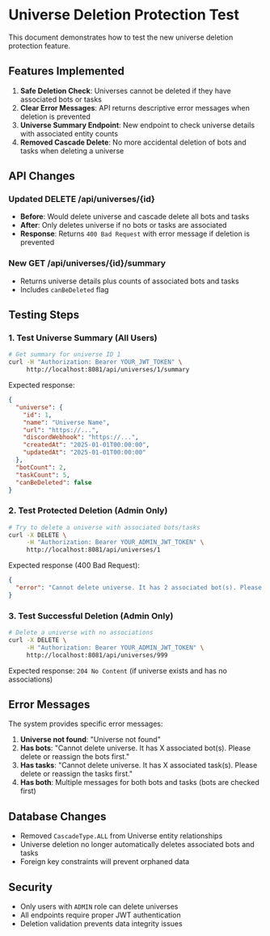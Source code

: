 # Universe Deletion Protection Test

This document demonstrates how to test the new universe deletion protection feature.

## Features Implemented

1. **Safe Deletion Check**: Universes cannot be deleted if they have associated bots or tasks
2. **Clear Error Messages**: API returns descriptive error messages when deletion is prevented
3. **Universe Summary Endpoint**: New endpoint to check universe details with associated entity counts
4. **Removed Cascade Delete**: No more accidental deletion of bots and tasks when deleting a universe

## API Changes

### Updated DELETE /api/universes/{id}
- **Before**: Would delete universe and cascade delete all bots and tasks
- **After**: Only deletes universe if no bots or tasks are associated
- **Response**: Returns `400 Bad Request` with error message if deletion is prevented

### New GET /api/universes/{id}/summary
- Returns universe details plus counts of associated bots and tasks
- Includes `canBeDeleted` flag

## Testing Steps

### 1. Test Universe Summary (All Users)
```bash
# Get summary for universe ID 1
curl -H "Authorization: Bearer YOUR_JWT_TOKEN" \
     http://localhost:8081/api/universes/1/summary
```

Expected response:
```json
{
  "universe": {
    "id": 1,
    "name": "Universe Name",
    "url": "https://...",
    "discordWebhook": "https://...",
    "createdAt": "2025-01-01T00:00:00",
    "updatedAt": "2025-01-01T00:00:00"
  },
  "botCount": 2,
  "taskCount": 5,
  "canBeDeleted": false
}
```

### 2. Test Protected Deletion (Admin Only)
```bash
# Try to delete a universe with associated bots/tasks
curl -X DELETE \
     -H "Authorization: Bearer YOUR_ADMIN_JWT_TOKEN" \
     http://localhost:8081/api/universes/1
```

Expected response (400 Bad Request):
```json
{
  "error": "Cannot delete universe. It has 2 associated bot(s). Please delete or reassign the bots first."
}
```

### 3. Test Successful Deletion (Admin Only)
```bash
# Delete a universe with no associations
curl -X DELETE \
     -H "Authorization: Bearer YOUR_ADMIN_JWT_TOKEN" \
     http://localhost:8081/api/universes/999
```

Expected response: `204 No Content` (if universe exists and has no associations)

## Error Messages

The system provides specific error messages:

1. **Universe not found**: "Universe not found"
2. **Has bots**: "Cannot delete universe. It has X associated bot(s). Please delete or reassign the bots first."
3. **Has tasks**: "Cannot delete universe. It has X associated task(s). Please delete or reassign the tasks first."
4. **Has both**: Multiple messages for both bots and tasks (bots are checked first)

## Database Changes

- Removed `CascadeType.ALL` from Universe entity relationships
- Universe deletion no longer automatically deletes associated bots and tasks
- Foreign key constraints will prevent orphaned data

## Security

- Only users with `ADMIN` role can delete universes
- All endpoints require proper JWT authentication
- Deletion validation prevents data integrity issues
